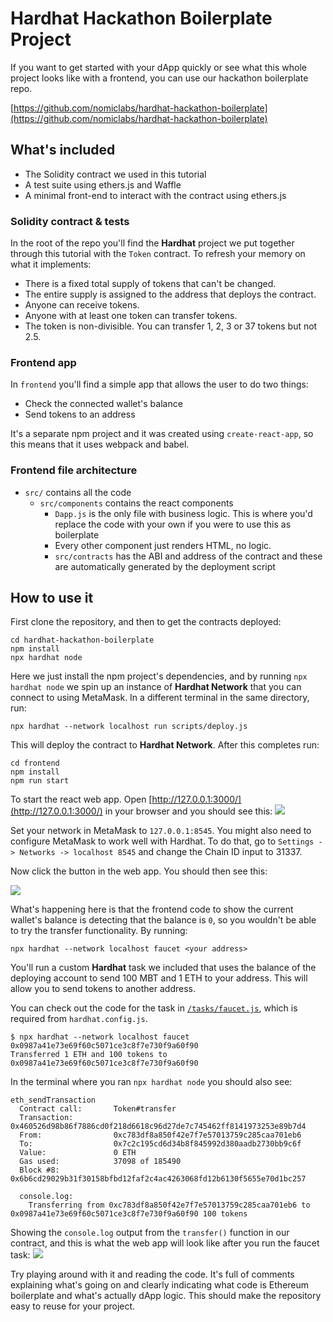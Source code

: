 # Hardhat Hackathon Boilerplate Project

If you want to get started with your dApp quickly or see what this whole project looks like with a frontend, you can use our hackathon boilerplate repo.

[https://github.com/nomiclabs/hardhat-hackathon-boilerplate](https://github.com/nomiclabs/hardhat-hackathon-boilerplate)

## What's included

- The Solidity contract we used in this tutorial
- A test suite using ethers.js and Waffle
- A minimal front-end to interact with the contract using ethers.js

### Solidity contract & tests

In the root of the repo you'll find the **Hardhat** project we put together through this tutorial with the `Token` contract. To refresh your memory on what it implements:

- There is a fixed total supply of tokens that can't be changed.
- The entire supply is assigned to the address that deploys the contract.
- Anyone can receive tokens.
- Anyone with at least one token can transfer tokens.
- The token is non-divisible. You can transfer 1, 2, 3 or 37 tokens but not 2.5.

### Frontend app

In `frontend` you'll find a simple app that allows the user to do two things:

- Check the connected wallet's balance
- Send tokens to an address

It's a separate npm project and it was created using `create-react-app`, so this means that it uses webpack and babel.

### Frontend file architecture

- `src/` contains all the code
  - `src/components` contains the react components
    - `Dapp.js` is the only file with business logic. This is where you'd replace the code with your own if you were to use this as boilerplate
    - Every other component just renders HTML, no logic.
    - `src/contracts` has the ABI and address of the contract and these are automatically generated by the deployment script

## How to use it

First clone the repository, and then to get the contracts deployed:

```
cd hardhat-hackathon-boilerplate
npm install
npx hardhat node
```

Here we just install the npm project's dependencies, and by running `npx hardhat node` we spin up an instance of **Hardhat Network** that you can connect to using MetaMask. In a different terminal in the same directory, run:

```
npx hardhat --network localhost run scripts/deploy.js
```

This will deploy the contract to **Hardhat Network**. After this completes run:

```
cd frontend
npm install
npm run start
```

To start the react web app. Open [http://127.0.0.1:3000/](http://127.0.0.1:3000/) in your browser and you should see this: ![](/front-5.png)

Set your network in MetaMask to `127.0.0.1:8545`. You might also need to configure MetaMask to work well with Hardhat. To do that, go to `Settings -> Networks -> localhost 8545` and change the Chain ID input to 31337.

Now click the button in the web app. You should then see this:

![](/front-2.png)

What's happening here is that the frontend code to show the current wallet's balance is detecting that the balance is `0`, so you wouldn't be able to try the transfer functionality. By running:

```
npx hardhat --network localhost faucet <your address>
```

You'll run a custom **Hardhat** task we included that uses the balance of the deploying account to send 100 MBT and 1 ETH to your address. This will allow you to send tokens to another address.

You can check out the code for the task in [`/tasks/faucet.js`](https://github.com/nomiclabs/hardhat-hackathon-boilerplate/blob/master/tasks/faucet.js), which is required from `hardhat.config.js`.

```
$ npx hardhat --network localhost faucet 0x0987a41e73e69f60c5071ce3c8f7e730f9a60f90
Transferred 1 ETH and 100 tokens to 0x0987a41e73e69f60c5071ce3c8f7e730f9a60f90
```

In the terminal where you ran `npx hardhat node` you should also see:

```markup{10-11}
eth_sendTransaction
  Contract call:       Token#transfer
  Transaction:         0x460526d98b86f7886cd0f218d6618c96d27de7c745462ff8141973253e89b7d4
  From:                0xc783df8a850f42e7f7e57013759c285caa701eb6
  To:                  0x7c2c195cd6d34b8f845992d380aadb2730bb9c6f
  Value:               0 ETH
  Gas used:            37098 of 185490
  Block #8:            0x6b6cd29029b31f30158bfbd12faf2c4ac4263068fd12b6130f5655e70d1bc257

  console.log:
    Transferring from 0xc783df8a850f42e7f7e57013759c285caa701eb6 to 0x0987a41e73e69f60c5071ce3c8f7e730f9a60f90 100 tokens
```

Showing the `console.log` output from the `transfer()` function in our contract, and this is what the web app will look like after you run the faucet task: ![](/front-6.png)

Try playing around with it and reading the code. It's full of comments explaining what's going on and clearly indicating what code is Ethereum boilerplate and what's actually dApp logic. This should make the repository easy to reuse for your project.
